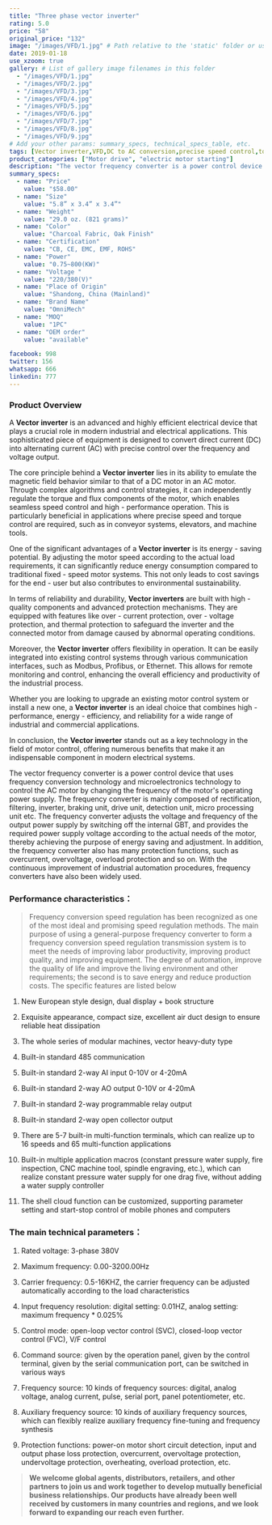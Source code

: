 ```yaml
---
title: "Three phase vector inverter"
rating: 5.0
price: "58"
original_price: "132"
image: "/images/VFD/1.jpg" # Path relative to the 'static' folder or use Hugo Pipes
date: 2019-01-18
use_xzoom: true
gallery: # List of gallery image filenames in this folder
  - "/images/VFD/1.jpg"
  - "/images/VFD/2.jpg"
  - "/images/VFD/3.jpg"
  - "/images/VFD/4.jpg"
  - "/images/VFD/5.jpg"
  - "/images/VFD/6.jpg"
  - "/images/VFD/7.jpg"
  - "/images/VFD/8.jpg"
  - "/images/VFD/9.jpg"
# Add your other params: summary_specs, technical_specs_table, etc.
tags: [Vector inverter,VFD,DC to AC conversion,precise speed control,torque and flux regulation,energy-saving,reliability and durability,advanced protection mechanisms,flexible operation,remote monitoring and control,industrial and commercial applications,motor control technology]
product_categories: ["Motor drive", "electric motor starting"]
description: "The vector frequency converter is a power control device that uses frequency conversion technology and microelectronics technology to control the AC motor by changing the frequency of the motor's operating power supply."
summary_specs:
  - name: "Price"
    value: "$58.00"
  - name: "Size"
    value: "5.8” x 3.4” x 3.4”"
  - name: "Weight"
    value: "29.0 oz. (821 grams)"
  - name: "Color"
    value: "Charcoal Fabric, Oak Finish"
  - name: "Certification"
    value: "CB, CE, EMC, EMF, ROHS"
  - name: "Power"
    value: "0.75~800(KW)"
  - name: "Voltage "
    value: "220/380(V)"
  - name: "Place of Origin"
    value: "Shandong, China (Mainland)"
  - name: "Brand Name"
    value: "OmniMech"
  - name: "MOQ"
    value: "1PC"
  - name: "OEM order"
    value: "available"

facebook: 998
twitter: 156
whatsapp: 666
linkedin: 777    
---
```


### Product Overview
A **Vector inverter** is an advanced and highly efficient electrical device that plays a crucial role in modern industrial and electrical applications. This sophisticated piece of equipment is designed to convert direct current (DC) into alternating current (AC) with precise control over the frequency and voltage output. 

The core principle behind a **Vector inverter** lies in its ability to emulate the magnetic field behavior similar to that of a DC motor in an AC motor. Through complex algorithms and control strategies, it can independently regulate the torque and flux components of the motor, which enables seamless speed control and high - performance operation. This is particularly beneficial in applications where precise speed and torque control are required, such as in conveyor systems, elevators, and machine tools.

One of the significant advantages of a **Vector inverter** is its energy - saving potential. By adjusting the motor speed according to the actual load requirements, it can significantly reduce energy consumption compared to traditional fixed - speed motor systems. This not only leads to cost savings for the end - user but also contributes to environmental sustainability.

In terms of reliability and durability, **Vector inverters** are built with high - quality components and advanced protection mechanisms. They are equipped with features like over - current protection, over - voltage protection, and thermal protection to safeguard the inverter and the connected motor from damage caused by abnormal operating conditions.

Moreover, the **Vector inverter** offers flexibility in operation. It can be easily integrated into existing control systems through various communication interfaces, such as Modbus, Profibus, or Ethernet. This allows for remote monitoring and control, enhancing the overall efficiency and productivity of the industrial process.

Whether you are looking to upgrade an existing motor control system or install a new one, a **Vector inverter** is an ideal choice that combines high - performance, energy - efficiency, and reliability for a wide range of industrial and commercial applications.

In conclusion, the **Vector inverter** stands out as a key technology in the field of motor control, offering numerous benefits that make it an indispensable component in modern electrical systems.

The vector frequency converter is a power control device that uses frequency conversion technology and microelectronics technology to control the AC motor by changing the frequency of the motor's operating power supply. The frequency converter is mainly composed of rectification, filtering, inverter, braking unit, drive unit, detection unit, micro processing unit etc. The frequency converter adjusts the voltage and frequency of the output power supply by switching off the internal GBT, and provides the required power supply voltage according to the actual needs of the motor, thereby achieving the purpose of energy saving and adjustment. In addition, the frequency converter also has many protection functions, such as overcurrent, overvoltage, overload protection and so on. With the continuous improvement of industrial automation procedures, frequency converters have also been widely used.
### Performance characteristics：

> Frequency conversion speed regulation has been recognized as one of the most ideal and promising speed regulation methods. The main purpose of using a general-purpose frequency converter to form a frequency conversion speed regulation transmission system is to meet the needs of improving labor productivity, improving product quality, and improving equipment. The degree of automation, improve the quality of life and improve the living environment and other requirements; the second is to save energy and reduce production costs. The specific features are listed below


1. New European style design, dual display + book structure

2. Exquisite appearance, compact size, excellent air duct design to ensure reliable heat dissipation

3. The whole series of modular machines, vector heavy-duty type

4. Built-in standard 485 communication

5. Built-in standard 2-way AI input 0-10V or 4-20mA

6. Built-in standard 2-way AO output 0-10V or 4-20mA

7. Built-in standard 2-way programmable relay output

8. Built-in standard 2-way open collector output

9. There are 5-7 built-in multi-function terminals, which can realize up to 16 speeds and 65 multi-function applications

10. Built-in multiple application macros (constant pressure water supply, fire inspection, CNC machine tool, spindle engraving, etc.), which can realize constant pressure water supply for one drag five, without adding a water supply controller

11. The shell cloud function can be customized, supporting parameter setting and start-stop control of mobile phones and computers

### The main technical parameters：

1. Rated voltage: 3-phase 380V

2. Maximum frequency: 0.00-3200.00Hz

3. Carrier frequency: 0.5-16KHZ, the carrier frequency can be adjusted automatically according to the load characteristics

4. Input frequency resolution: digital setting: 0.01HZ, analog setting: maximum frequency * 0.025%

5. Control mode: open-loop vector control (SVC), closed-loop vector control (FVC), V/F control

6. Command source: given by the operation panel, given by the control terminal, given by the serial communication port, can be switched in various ways

7. Frequency source: 10 kinds of frequency sources: digital, analog voltage, analog current, pulse, serial port, panel potentiometer, etc.

8. Auxiliary frequency source: 10 kinds of auxiliary frequency sources, which can flexibly realize auxiliary frequency fine-tuning and frequency synthesis

9. Protection functions: power-on motor short circuit detection, input and output phase loss protection, overcurrent, overvoltage protection, undervoltage protection, overheating, overload protection, etc.


> **We welcome global agents, distributors, retailers, and other partners to join us and work together to develop mutually beneficial business relationships. Our products have already been well received by customers in many countries and regions, and we look forward to expanding our reach even further.**

